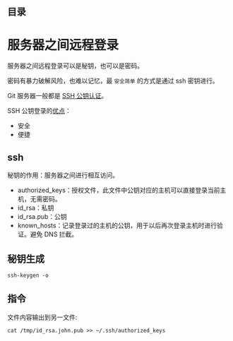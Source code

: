 ## 目录

# 服务器之间远程登录

服务器之间远程登录可以是秘钥，也可以是密码。

密码有暴力破解风险，也难以记忆，最 `安全简单` 的方式是通过 ssh 密钥进行。

Git 服务器一般都是 [SSH 公钥认证](https://git-scm.com/book/zh/v2/%E6%9C%8D%E5%8A%A1%E5%99%A8%E4%B8%8A%E7%9A%84-Git-%E7%94%9F%E6%88%90-SSH-%E5%85%AC%E9%92%A5)。

SSH 公钥登录的[优点](https://www.alibabacloud.com/help/zh/doc-detail/51792.htm)：

- 安全
- 便捷

## ssh

秘钥的作用：服务器之间进行相互访问。

- authorized_keys：授权文件，此文件中公钥对应的主机可以直接登录当前主机，无需密码。
- id_rsa：私钥
- id_rsa.pub：公钥
- known_hosts：记录登录过的主机的公钥，用于以后再次登录主机时进行验证。避免 DNS 拦截。

## 秘钥生成

```
ssh-keygen -o
```

## 指令

文件内容输出到另一文件:

```
cat /tmp/id_rsa.john.pub >> ~/.ssh/authorized_keys
```
